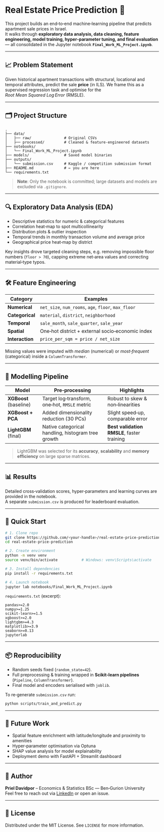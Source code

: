 
# Real Estate Price Prediction 🏡

This project builds an end‑to‑end machine‑learning pipeline that predicts apartment sale prices in Israel.  
It walks through **exploratory data analysis, data cleaning, feature engineering, model training, hyper‑parameter tuning, and final evaluation** — all consolidated in the Jupyter notebook **`Final_Work_ML_Project.ipynb`**.

---

## 📈 Problem Statement
Given historical apartment transactions with structural, locational and temporal attributes, predict the sale **price** (in ILS). We frame this as a supervised regression task and optimise for the *Root Mean Squared Log Error* (RMSLE).

---

## 🗂️ Project Structure
```text
.
├── data/
│   ├── raw/               # Original CSVs
│   ├── processed/         # Cleaned & feature‑engineered datasets
├── notebooks/
│   └── Final_Work_ML_Project.ipynb
├── models/                # Saved model binaries
├── outputs/
│   └── submission.csv     # Kaggle / competition submission format
├── README.md              # ← you are here
└── requirements.txt
```

> **Note**: Only the notebook is committed; large datasets and models are excluded via `.gitignore`.

---

## 🔍 Exploratory Data Analysis (EDA)
* Descriptive statistics for numeric & categorical features  
* Correlation heat‑map to spot multicollinearity  
* Distribution plots & outlier inspection  
* Temporal trends in monthly transaction volume and average price  
* Geographical price heat‑map by district

Key insights drove targeted cleaning steps, e.g. removing impossible floor numbers (`floor > 70`), capping extreme net‑area values and correcting material‑type typos.

---

## 🛠️ Feature Engineering
| Category | Examples |
|----------|----------|
| **Numerical** | `net_size`, `num_rooms`, `age`, `floor`, `max_floor` |
| **Categorical** | `material`, `district`, `neighborhood` |
| **Temporal** | `sale_month`, `sale_quarter`, `sale_year` |
| **Spatial** | One‑hot district + external socio‑economic index |
| **Interaction** | `price_per_sqm = price / net_size` |

Missing values were imputed with *median* (numerical) or *most‑frequent* (categorical) inside a `ColumnTransformer`.

---

## 🤖 Modelling Pipeline
| Model | Pre‑processing | Highlights |
|-------|----------------|------------|
| **XGBoost** (baseline) | Target log‑transform, one‑hot, `RMSLE` metric | Robust to skew & non‑linearities |
| **XGBoost + PCA** | Added dimensionality reduction (30 PCs) | Slight speed‑up, comparable error |
| **LightGBM** (final) | Native categorical handling, histogram tree growth | **Best validation RMSLE**, faster training |

> LightGBM was selected for its **accuracy**, **scalability** and **memory efficiency** on large sparse matrices.

---

## 📊 Results
Detailed cross‑validation scores, hyper‑parameters and learning curves are provided in the notebook.  
A separate `submission.csv` is produced for leaderboard evaluation.

---

## 🚀 Quick Start

```bash
# 1. Clone repo
git clone https://github.com/<your‑handle>/real‑estate‑price‑prediction.git
cd real‑estate‑price‑prediction

# 2. Create environment
python -m venv venv
source venv/bin/activate           # Windows: venv\Scripts\activate

# 3. Install dependencies
pip install -r requirements.txt

# 4. Launch notebook
jupyter lab notebooks/Final_Work_ML_Project.ipynb
```

`requirements.txt` (excerpt):

```
pandas>=2.0
numpy>=1.25
scikit-learn>=1.5
xgboost>=2.0
lightgbm>=4.3
matplotlib>=3.9
seaborn>=0.13
jupyterlab
```

---

## 📦 Reproducibility
* Random seeds fixed (`random_state=42`).
* Full preprocessing & training wrapped in **Scikit‑learn pipelines** (`Pipeline`, `ColumnTransformer`).
* Final model and encoders serialised with `joblib`.

To re‑generate `submission.csv` run:

```bash
python scripts/train_and_predict.py
```

---

## 📝 Future Work
* Spatial feature enrichment with latitude/longitude and proximity to amenities  
* Hyper‑parameter optimisation via Optuna  
* SHAP value analysis for model explainability  
* Deployment demo with FastAPI + Streamlit dashboard

---

## 👤 Author
**Priel Davidpor** – Economics & Statistics BSc — Ben‑Gurion University  
Feel free to reach out via [LinkedIn](https://www.linkedin.com/in/priel‑davidpor/) or open an issue.

---

## 📄 License
Distributed under the MIT License. See `LICENSE` for more information.

